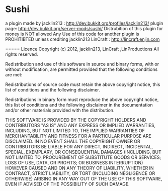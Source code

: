 Sushi
=====
a plugin made by jacklin213 : http://dev.bukkit.org/profiles/jacklin213/
plugin page: http://dev.bukkit.org/server-mods/sushi/
Distrubition of this plugin for money is NOT allowed
Any Use of this code for another plugin is PROHITIBTED unless crediting jacklin213
LinCraft : http://lincraft.enjin.com

=====
Licence
Copyright (c) 2012, jacklin213, LinCraft ,LinProductions 
All rights reserved.

Redistribution and use of this software in source and binary forms, with or without modification, are
permitted provided that the following conditions are met:

  Redistributions of source code must retain the above
  copyright notice, this list of conditions and the
  following disclaimer.

  Redistributions in binary form must reproduce the above
  copyright notice, this list of conditions and the
  following disclaimer in the documentation and/or other
  materials provided with the distribution.

THIS SOFTWARE IS PROVIDED BY THE COPYRIGHT HOLDERS AND CONTRIBUTORS "AS IS" AND ANY EXPRESS OR IMPLIED
WARRANTIES, INCLUDING, BUT NOT LIMITED TO, THE IMPLIED WARRANTIES OF MERCHANTABILITY AND FITNESS FOR A
PARTICULAR PURPOSE ARE DISCLAIMED. IN NO EVENT SHALL THE COPYRIGHT OWNER OR CONTRIBUTORS BE LIABLE FOR
ANY DIRECT, INDIRECT, INCIDENTAL, SPECIAL, EXEMPLARY, OR CONSEQUENTIAL DAMAGES (INCLUDING, BUT NOT
LIMITED TO, PROCUREMENT OF SUBSTITUTE GOODS OR SERVICES; LOSS OF USE, DATA, OR PROFITS; OR BUSINESS
INTERRUPTION) HOWEVER CAUSED AND ON ANY THEORY OF LIABILITY, WHETHER IN CONTRACT, STRICT LIABILITY, OR
TORT (INCLUDING NEGLIGENCE OR OTHERWISE) ARISING IN ANY WAY OUT OF THE USE OF THIS SOFTWARE, EVEN IF
ADVISED OF THE POSSIBILITY OF SUCH DAMAGE.
